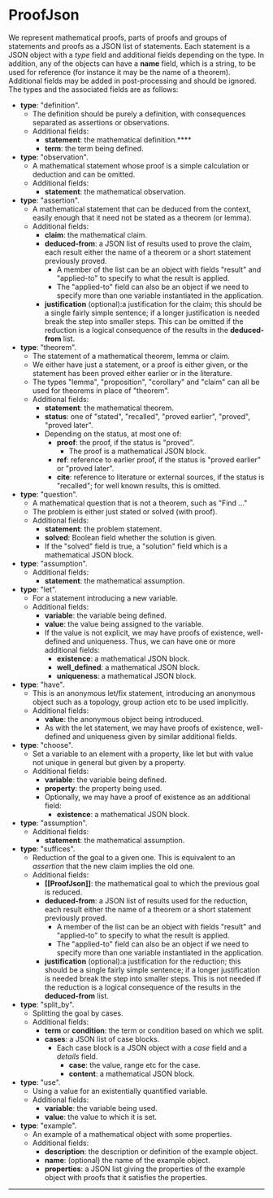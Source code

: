 # ProofJson

We represent mathematical proofs, parts of proofs and groups of statements and proofs as a JSON list of statements.
Each statement is a JSON object with a *type* field and additional fields depending on the type. In addition, any of the objects can have a **name** field, which is a string, to be used for reference (for instance it may be the name of a theorem). Additional fields may be added in post-processing and should be ignored. The types and the associated fields are as follows:
* **type**: "definition". 
  * The definition should be purely a definition, with consequences separated as assertions or observations.
  * Additional fields: 
    * **statement**: the mathematical definition.****
    * **term**: the term being defined.
* **type**: "observation".
  * A mathematical statement whose proof is a simple calculation or deduction and can be omitted.
  * Additional fields: 
    * **statement**: the mathematical observation.
* **type**: "assertion".
  * A mathematical statement that can be deduced from the context, easily enough that it need not be stated as a theorem (or lemma).
  * Additional fields: 
    * **claim**: the mathematical claim.
    * **deduced-from**: a JSON list of results used to prove the claim, each result either the name of a theorem or a short statement previously proved. 
      * A member of the list can be an object with fields "result" and "applied-to" to specify to what the result is applied.
      * The "applied-to" field can also be an object if we need to specify more than one variable instantiated in the application.
    * **justification** (optional):a justification for the claim; this should be a single fairly simple sentence; if a longer justification is needed break the step into smaller steps. This can be omitted if the reduction is a logical consequence of the results in the **deduced-from** list.
* **type**: "theorem".
  * The statement of a mathematical theorem, lemma or claim.
  * We either have just a statement, or a proof is either given, or the statement has been proved either earlier or in the literature.
  * The types "lemma", "proposition", "corollary" and "claim" can all be used for theorems in place of "theorem".
  * Additional fields: 
    * **statement**: the mathematical theorem.
    * **status**: one of "stated", "recalled", "proved earlier", "proved", "proved later".
    * Depending on the status, at most one of:
      * **proof**: the proof, if the status is "proved".
        * The proof is a mathematical JSON block.
      * **ref**: reference to earlier proof, if the status is "proved earlier" or "proved later".
      * **cite**: reference to literature or external sources, if the status is "recalled"; for well known results, this is omitted.
* **type**: "question".
  * A mathematical question that is not a theorem, such as "Find ..."
  * The problem is either just stated or solved (with proof).
  * Additional fields: 
    * **statement**: the problem statement.
    * **solved**:  Boolean field whether the solution is given.
    * If the "solved" field is true, a "solution" field which is a mathematical JSON block.
* **type**: "assumption".
  * Additional fields: 
    * **statement**: the mathematical assumption.
* **type**: "let".
  * For a statement introducing a new variable.
  * Additional fields: 
    * **variable**: the variable being defined.
    * **value**: the value being assigned to the variable.
    * If the value is not explicit, we may have proofs of existence, well-defined and uniqueness. Thus, we can have one or more additional fields:
      * **existence**: a mathematical JSON block.
      * **well_defined**: a mathematical JSON block.
      * **uniqueness**: a mathematical JSON block.
* **type**: "have".
  * This is an anonymous let/fix statement, introducing an anonymous object such as a topology, group action etc to be used implicitly.
  * Additional fields: 
    * **value**: the anonymous object being introduced.
    * As with the let statement, we may have proofs of existence, well-defined and uniqueness given by similar additional fields.
* **type**: "choose". 
  * Set a variable to an element with a property, like let but with value not unique in general but given by a property.
  * Additional fields: 
    * **variable**: the variable being defined.
    * **property**: the property being used.
    * Optionally, we may have a proof of existence as an additional field:
      * **existence**: a mathematical JSON block.
* **type**: "assumption".
  * Additional fields: 
    * **statement**: the mathematical assumption.
* **type**: "suffices".
  * Reduction of the goal to a given one. This is equivalent to an *assertion* that the new claim implies the old one.
  * Additional fields: 
    * **[[ProofJson]]**: the mathematical goal to which the previous goal is reduced.
    * **deduced-from**: a JSON list of results used for the reduction, each result either the name of a theorem or a short statement previously proved. 
      * A member of the list can be an object with fields "result" and "applied-to" to specify to what the result is applied.
      * The "applied-to" field can also be an object if we need to specify more than one variable instantiated in the application.
    * **justification** (optional):a justification for the reduction; this should be a single fairly simple sentence; if a longer justification is needed break the step into smaller steps. This is not needed if the reduction is a logical consequence of the results in the **deduced-from** list.
* **type**: "split_by".
  * Splitting the goal by cases.
  * Additional fields: 
    * **term** or **condition**: the term or condition based on which we split.
    * **cases**: a JSON list of case blocks.
      * Each case block is a JSON object with a *case* field and a *details* field.
        * **case**: the value, range etc for the case.
        * **content**: a mathematical JSON block.
* **type**: "use".
  * Using a value for an existentially quantified variable.
  * Additional fields: 
    * **variable**: the variable being used.
    * **value**: the value to which it is set.
* **type**: "example".
  * An example of a mathematical object with some properties.
  * Additional fields: 
    * **description**: the description or definition of the example object.
    * **name**: (optional) the name of the example object.
    * **properties**: a JSON list giving the properties of the example object with proofs that it satisfies the properties.
--------
